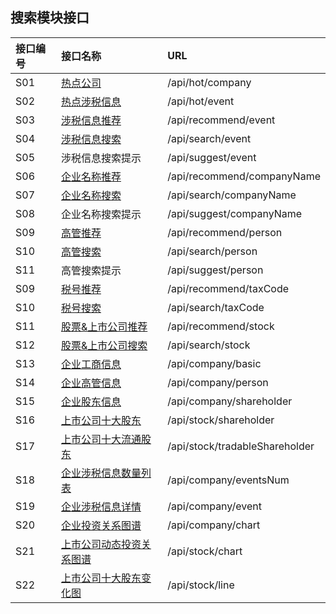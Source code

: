 ## 搜索模块接口

| 接口编号 | 接口名称 | URL |
| :--- | :--- | :--- |
| S01 | [热点公司](/热点公司.md) | /api/hot/company |
| S02 | [热点涉税信息](/热点涉税事件.md) | /api/hot/event |
| S03 | [涉税信息推荐](/涉税信息推荐.md) | /api/recommend/event |
| S04 | [涉税信息搜索](/she-shui-xin-xi-sou-suo.md) | /api/search/event |
| S05 | 涉税信息搜索提示 | /api/suggest/event |
| S06 | [企业名称推荐](/qi-ye-ming-cheng-tui-jian.md) | /api/recommend/companyName |
| S07 | [企业名称搜索](/qi-ye-ming-cheng-sou-suo.md) | /api/search/companyName |
| S08 | 企业名称搜索提示 | /api/suggest/companyName |
| S09 | [高管推荐](/gao-guan-tui-jian.md) | /api/recommend/person |
| S10 | [高管搜索](/s08gao-guan-sou-suo.md) | /api/search/person |
| S11 | 高管搜索提示 | /api/suggest/person |
| S09 | [税号推荐](/shui-hao-tui-jian.md) | /api/recommend/taxCode |
| S10 | [税号搜索](/shui-hao-sou-suo.md) | /api/search/taxCode |
| S11 | [股票&上市公司推荐](/gu-796826-shang-shi-gong-si-tui-jian.md) | /api/recommend/stock |
| S12 | [股票&上市公司搜索](/gao-guan-sou-suo.md) | /api/search/stock |
| S13 | [企业工商信息](/s13qi-ye-gong-shang-xin-xi.md) | /api/company/basic |
| S14 | [企业高管信息](/s14qi-ye-gao-guan-xin-xi.md) | /api/company/person |
| S15 | [企业股东信息](/s15qi-ye-gu-dong-xin-xi.md) | /api/company/shareholder |
| S16 | [上市公司十大股东](/s16shang-shi-gong-si-shi-da-gu-dong.md) | /api/stock/shareholder |
| S17 | [上市公司十大流通股东](/s17shang-shi-gong-si-shi-da-liu-tong-gu-dong.md) | /api/stock/tradableShareholder |
| S18 | [企业涉税信息数量列表](/s18qi-ye-she-shui-xin-xi.md) | /api/company/eventsNum |
| S19 | [企业涉税信息详情](/gong-si-she-shui-xin-xi-xiang-qing.md) | /api/company/event |
| S20 | [企业投资关系图谱](/s19gong-si-tou-zi-guan-xi-tu-pu.md) | /api/company/chart |
| S21 | [上市公司动态投资关系图谱](/s20shang-shi-gong-si-dong-tai-tou-zi-guan-xi-tu-pu.md) | /api/stock/chart |
| S22 | [上市公司十大股东变化图](/s21shang-shi-gong-si-shi-da-gu-dong-bian-hua-tu.md) | /api/stock/line |



